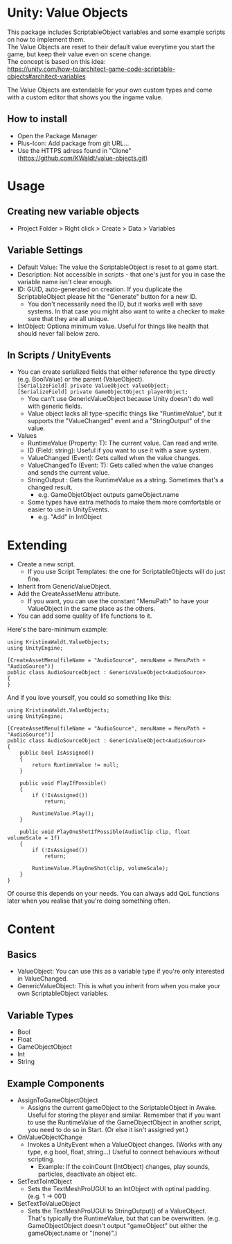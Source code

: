 # Unity: Value Objects
This package includes ScriptableObject variables and some example scripts on how to implement them.  
The Value Objects are reset to their default value everytime you start the game, but keep their value even on scene change.  
The concept is based on this idea:  
https://unity.com/how-to/architect-game-code-scriptable-objects#architect-variables

The Value Objects are extendable for your own custom types and come with a custom editor that shows you the ingame value.

## How to install
* Open the Package Manager
* Plus-Icon: Add package from git URL...
* Use the HTTPS adress found in "Clone" (https://github.com/KWaldt/value-objects.git)

# Usage

## Creating new variable objects
* Project Folder > Right click > Create > Data > Variables

## Variable Settings
* Default Value: The value the ScriptableObject is reset to at game start.
* Description: Not accessible in scripts - that one's just for you in case the variable name isn't clear enough.
* ID: GUID, auto-generated on creation. If you duplicate the ScriptableObject please hit the "Generate" button for a new ID.
  * You don't necessarily need the ID, but it works well with save systems. In that case you might also want to write a checker to make sure that they are all unique.
* IntObject: Optiona minimum value. Useful for things like health that should never fall below zero.

## In Scripts / UnityEvents
* You can create serialized fields that either reference the type directly (e.g. BoolValue) or the parent (ValueObject).  
  ```[SerializeField] private ValueObject valueObject;```  
  ```[SerializeField] private GameObjectObject playerObject;```
  * You can't use GenericValueObject because Unity doesn't do well with generic fields.
  * Value object lacks all type-specific things like "RuntimeValue", but it supports the "ValueChanged" event and a "StringOutput" of the value.  
* Values
  * RuntimeValue (Property: T): The current value. Can read and write.
  * ID (Field: string): Useful if you want to use it with a save system.
  * ValueChanged (Event): Gets called when the value changes.
  * ValueChangedTo (Event: T): Gets called when the value changes and sends the current value.
  * StringOutput : Gets the RuntimeValue as a string. Sometimes that's a changed result.
    * e.g. GameObjetObject outputs gameObject.name
  * Some types have extra methods to make them more comfortable or easier to use in UnityEvents. 
    * e.g. "Add" in IntObject
    
# Extending
* Create a new script.
  * If you use Script Templates: the one for ScriptableObjects will do just fine.
* Inherit from GenericValueObject<YOURTYPE>.
* Add the CreateAssetMenu attribute.
  * If you want, you can use the constant "MenuPath" to have your ValueObject in the same place as the others.
* You can add some quality of life functions to it. 

Here's the bare-minimum example:
```
using KristinaWaldt.ValueObjects;
using UnityEngine;

[CreateAssetMenu(fileName = "AudioSource", menuName = MenuPath + "AudioSource")]
public class AudioSourceObject : GenericValueObject<AudioSource>
{
}
```

And if you love yourself, you could so something like this:
```
using KristinaWaldt.ValueObjects;
using UnityEngine;

[CreateAssetMenu(fileName = "AudioSource", menuName = MenuPath + "AudioSource")]
public class AudioSourceObject : GenericValueObject<AudioSource>
{
    public bool IsAssigned()
    {
        return RuntimeValue != null;
    }

    public void PlayIfPossible()
    {
        if (!IsAssigned())
            return;

        RuntimeValue.Play();
    }

    public void PlayOneShotIfPossible(AudioClip clip, float volumeScale = 1f)
    {
        if (!IsAssigned())
            return;

        RuntimeValue.PlayOneShot(clip, volumeScale);
    }
}
```
Of course this depends on your needs. You can always add QoL functions later when you realise that you're doing something often.

# Content
## Basics
* ValueObject: You can use this as a variable type if you're only interested in ValueChanged.
* GenericValueObject: This is what you inherit from when you make your own ScriptableObject variables.

## Variable Types
* Bool
* Float
* GameObjectObject
* Int
* String

## Example Components
* AssignToGameObjectObject
  * Assigns the current gameObject to the ScriptableObject in Awake. Useful for storing the player and similar. Remember that if you want to use the RuntimeValue of the GameObjectObject in another script, you need to do so in Start. (Or else it isn't assigned yet.)
* OnValueObjectChange
  * Invokes a UnityEvent when a ValueObject changes. (Works with any type, e.g bool, float, string...) Useful to connect behaviours without scripting.
    * Example: If the coinCount (IntObject) changes, play sounds, particles, deactivate an object etc.
* SetTextToIntObject
  * Sets the TextMeshProUGUI to an IntObject with optinal padding. (e.g. 1 → 001)
* SetTextToValueObject
  * Sets the TextMeshProUGUI to StringOutput() of a ValueObject. That's typically the RuntimeValue, but that can be overwritten. (e.g. GameObjectObject doesn't output "gameObject" but either the gameObject.name or "(none)".)
